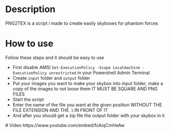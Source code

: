 # Description
PNG2TEX is a script i made to create easily skyboxes for phantom forces
# How to use
Follow these steps and it should be easy to use
<ul>
    <li>First disable AMSI <code>Set-ExecutionPolicy -Scope Localmachine -ExecutionPolicy unrestricted</code> in your Powershell Admin Terminal</li>
    <li>Create <code>input</code> folder and <code>output</code> folder
    <li>Put your images you want to make your skybox into input folder, make a copy of the images to not loose them IT MUST BE SQUARE AND PNG FILES</li>
    <li>Start the script</li>
    <li>Enter the name of the file you want at the given position WITHOUT THE FILE EXTENSION AND THE .\ IN FRONT OF IT</li>
    <li>And after you should get a zip file the output folder with your skybox in it</li>
</ul>
# Video
https://www.youtube.com/embed/fcAiqCmHeAw
